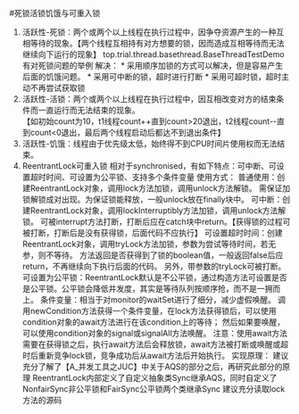#死锁活锁饥饿与可重入锁
1. 活跃性-死锁：两个或两个以上线程在执行过程中，因争夺资源产生的一种互相等待的现象。【两个线程互相持有对方想要的锁，因而造成互相等待而无法继续向下运行的现象】
    top.trial.thread.basethread.BaseThreadTestDemo有对死锁问题的举例
    解决：
        * 采用顺序加锁的方式可以解决，但是容易产生后面的饥饿问题。
        * 采用可中断的锁，超时进行打断
        * 采用可超时锁，超时主动不再尝试获取锁
2. 活跃性-活锁：两个或两个以上线程在执行过程中，因互相改变对方的结束条件而一直运行而无法结束的现象。  
    【如初始count为10，t1线程count++直到count>20退出，t2线程count--直到count<0退出，最后两个线程启动后都达不到退出条件】
3. 活跃性-饥饿：线程由于优先级太低，始终得不到CPU时间片使用权而无法结束。
4. ReentrantLock可重入锁
    相对于synchronised，有如下特点：可中断、可设置超时时间、可设置为公平锁、支持多个条件变量
    使用方式：
        普通使用：创建ReentrantLock对象，调用lock方法加锁，调用unlock方法解锁。
            需保证加锁解锁成对出现。为保证锁能释放，一般unlock放在finally块中。
        可中断：创建ReentrantLock对象，调用lockInterruptibly方法加锁，调用unlock方法解锁。
            可被interrupt方法打断，打断后应在catch块中return。【获得锁的过程可被打断，打断后是没有获得锁，后面代码不应执行】
        可设置超时时间：创建ReentrantLock对象，调用tryLock方法加锁，参数为尝试等待时间，若无参，则不等待。
            方法返回是否获得到了锁的boolean值，一般返回false后应return，不再继续向下执行后面的代码。
            另外，带参数的tryLock可被打断。
        可设置为公平锁：ReentrantLock默认是不公平锁，通过构造方法可设置是否是公平锁。公平锁会降低并发度，其实是等待队列按顺序抢，而不是一拥而上。
        条件变量：相当于对monitor的waitSet进行了细分，减少虚假唤醒。
            调用newCondition方法获得一个条件变量，在lock方法获得锁后，可以使用condition对象的await方法进行在该condition上的等待；
            然后如果要唤醒，可以使用condition对象的signal或signalAll方法唤醒。
            注意：使用await方法需要在获得锁之后，执行await方法后会释放锁，await方法被打断或唤醒或超时后重新竞争lock锁，竞争成功后从await方法后开始执行。
    实现原理：
        建议充分了解了【A_并发工具之JUC】中关于AQS的部分之后，再研究此部分的原理
        ReentrantLock内部定义了自定义抽象类Sync继承AQS，同时自定义了NonfairSync非公平锁和FairSync公平锁两个类继承Sync
        建议充分读取lock方法的源码
        